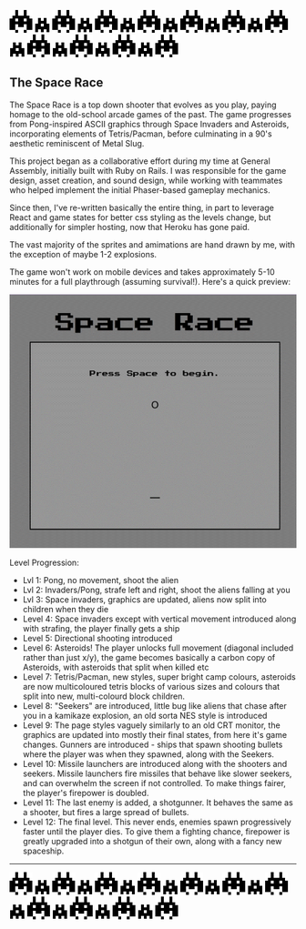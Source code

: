 ![Large Invader](./public/gameAssets/levels/Build/invaderLarge.gif)
![Small Invader](./public/gameAssets/levels/Build/invaderSmall.gif)
![Large Invader](./public/gameAssets/levels/Build/invaderLarge.gif)
![Small Invader](./public/gameAssets/levels/Build/invaderSmall.gif)
![Large Invader](./public/gameAssets/levels/Build/invaderLarge.gif)
![Small Invader](./public/gameAssets/levels/Build/invaderSmall.gif)
![Large Invader](./public/gameAssets/levels/Build/invaderLarge.gif)
![Small Invader](./public/gameAssets/levels/Build/invaderSmall.gif)
![Large Invader](./public/gameAssets/levels/Build/invaderLarge.gif)
![Small Invader](./public/gameAssets/levels/Build/invaderSmall.gif)
![Large Invader](./public/gameAssets/levels/Build/invaderLarge.gif)
![Small Invader](./public/gameAssets/levels/Build/invaderSmall.gif)
![Large Invader](./public/gameAssets/levels/Build/invaderLarge.gif)
![Small Invader](./public/gameAssets/levels/Build/invaderSmall.gif)
![Large Invader](./public/gameAssets/levels/Build/invaderLarge.gif)
![Small Invader](./public/gameAssets/levels/Build/invaderSmall.gif)
![Large Invader](./public/gameAssets/levels/Build/invaderLarge.gif)
![Small Invader](./public/gameAssets/levels/Build/invaderSmall.gif)
![Large Invader](./public/gameAssets/levels/Build/invaderLarge.gif)
![Small Invader](./public/gameAssets/levels/Build/invaderSmall.gif)
![Large Invader](./public/gameAssets/levels/Build/invaderLarge.gif)
## The Space Race

The Space Race is a top down shooter that evolves as you play, paying homage to the old-school arcade games of the past. The game progresses from Pong-inspired ASCII graphics through Space Invaders and Asteroids, incorporating elements of Tetris/Pacman, before culminating in a 90's aesthetic reminiscent of Metal Slug.

This project began as a collaborative effort during my time at General Assembly, initially built with Ruby on Rails. I was responsible for the game design, asset creation, and sound design, while working with teammates who helped implement the initial Phaser-based gameplay mechanics. 

Since then, I've re-written basically the entire thing, in part to leverage React and game states for better css styling as the levels change, but additionally for simpler hosting, now that Heroku has gone paid.

The vast majority of the sprites and amimations are hand drawn by me, with the exception of maybe 1-2 explosions.


The game won't work on mobile devices and takes approximately 5-10 minutes for a full playthrough (assuming survival!). Here's a quick preview:

![Gameplay](./public/gameAssets/levels/Build/Srace.gif)

Level Progression:
- Lvl 1: Pong, no movement, shoot the alien
- Lvl 2: Invaders/Pong, strafe left and right, shoot the aliens falling at you
- Lvl 3: Space invaders, graphics are updated, aliens now split into children when they die
- Level 4: Space invaders except with vertical movement introduced along with strafing, the player finally gets a ship
- Level 5: Directional shooting introduced
- Level 6: Asteroids! The player unlocks full movement (diagonal included rather than just x/y), the game becomes basically a carbon copy of Asteroids, with asteroids that split when killed etc
- Level 7: Tetris/Pacman, new styles, super bright camp colours, asteroids are now multicoloured tetris blocks of various sizes and colours that split into new, multi-colourd block children.
- Level 8: "Seekers" are introduced, little bug like aliens that chase after you in a kamikaze explosion, an old sorta NES style is introduced
- Level 9: The page styles vaguely similarly to an old CRT monitor, the graphics are updated into mostly their final states, from here it's game changes. Gunners are introduced - ships that spawn shooting bullets where the player was when they spawned, along with the Seekers.
- Level 10: Missile launchers are introduced along with the shooters and seekers. Missile launchers fire missiles that behave like slower seekers, and can overwhelm the screen if not controlled. To make things fairer, the player's firepower is doubled.
- Level 11: The last enemy is added, a shotgunner. It behaves the same as a shooter, but fires a large spread of bullets.
- Level 12: The final level. This never ends, enemies spawn progressively faster until the player dies. To give them a fighting chance, firepower is greatly upgraded into a shotgun of their own, along with a fancy new spaceship.

____

![Large Invader](./public/gameAssets/levels/Build/invaderLarge.gif)
![Small Invader](./public/gameAssets/levels/Build/invaderSmall.gif)
![Large Invader](./public/gameAssets/levels/Build/invaderLarge.gif)
![Small Invader](./public/gameAssets/levels/Build/invaderSmall.gif)
![Large Invader](./public/gameAssets/levels/Build/invaderLarge.gif)
![Small Invader](./public/gameAssets/levels/Build/invaderSmall.gif)
![Large Invader](./public/gameAssets/levels/Build/invaderLarge.gif)
![Small Invader](./public/gameAssets/levels/Build/invaderSmall.gif)
![Large Invader](./public/gameAssets/levels/Build/invaderLarge.gif)
![Small Invader](./public/gameAssets/levels/Build/invaderSmall.gif)
![Large Invader](./public/gameAssets/levels/Build/invaderLarge.gif)
![Small Invader](./public/gameAssets/levels/Build/invaderSmall.gif)
![Large Invader](./public/gameAssets/levels/Build/invaderLarge.gif)
![Small Invader](./public/gameAssets/levels/Build/invaderSmall.gif)
![Large Invader](./public/gameAssets/levels/Build/invaderLarge.gif)
![Small Invader](./public/gameAssets/levels/Build/invaderSmall.gif)
![Large Invader](./public/gameAssets/levels/Build/invaderLarge.gif)
![Small Invader](./public/gameAssets/levels/Build/invaderSmall.gif)
![Large Invader](./public/gameAssets/levels/Build/invaderLarge.gif)
![Small Invader](./public/gameAssets/levels/Build/invaderSmall.gif)
![Large Invader](./public/gameAssets/levels/Build/invaderLarge.gif)
